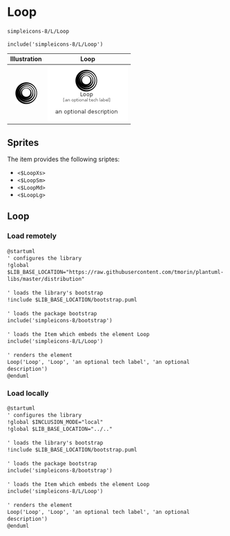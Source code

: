 # Loop


```text
simpleicons-8/L/Loop
```

```text
include('simpleicons-8/L/Loop')
```



| Illustration | Loop |
| :---: | :---: |
| ![illustration for Illustration](../../simpleicons-8/L/Loop.png) | ![illustration for Loop](../../simpleicons-8/L/Loop.Local.png) |



## Sprites
The item provides the following sriptes:

- `<$LoopXs>`
- `<$LoopSm>`
- `<$LoopMd>`
- `<$LoopLg>`





## Loop

### Load remotely
```plantuml
@startuml
' configures the library
!global $LIB_BASE_LOCATION="https://raw.githubusercontent.com/tmorin/plantuml-libs/master/distribution"

' loads the library's bootstrap
!include $LIB_BASE_LOCATION/bootstrap.puml

' loads the package bootstrap
include('simpleicons-8/bootstrap')

' loads the Item which embeds the element Loop
include('simpleicons-8/L/Loop')

' renders the element
Loop('Loop', 'Loop', 'an optional tech label', 'an optional description')
@enduml
```

### Load locally
```plantuml
@startuml
' configures the library
!global $INCLUSION_MODE="local"
!global $LIB_BASE_LOCATION="../.."

' loads the library's bootstrap
!include $LIB_BASE_LOCATION/bootstrap.puml

' loads the package bootstrap
include('simpleicons-8/bootstrap')

' loads the Item which embeds the element Loop
include('simpleicons-8/L/Loop')

' renders the element
Loop('Loop', 'Loop', 'an optional tech label', 'an optional description')
@enduml
```

